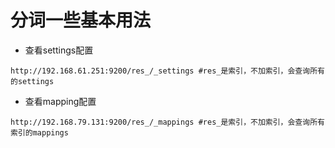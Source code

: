 # 分词一些基本用法

* 查看settings配置

```
http://192.168.61.251:9200/res_/_settings #res_是索引，不加索引，会查询所有的settings
```

* 查看mapping配置

```
http://192.168.79.131:9200/res_/_mappings #res_是索引，不加索引，会查询所有索引的mappings
```



